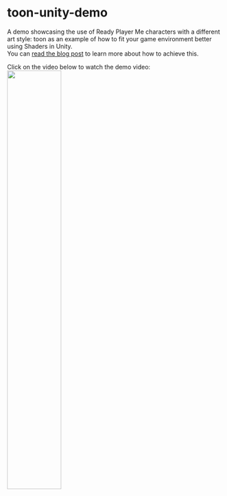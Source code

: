 # toon-unity-demo
A demo showcasing the use of Ready Player Me characters with a different art style: toon as an example of how to fit your game environment better using Shaders in Unity. <br>
You can [read the blog post](https://readyplayer.me/blog/integrating-ready-player-me-characters-into-diverse-game-art-styles-demo-using-shaders-in-unity) to learn more about how to achieve this. <br>

Click on the video below to watch the demo video: <br>
[<img src="https://github.com/readyplayerme/toon-unity-demo/assets/25016626/6ad58859-41ca-4a75-8450-f65947c3d091" width="50%">](https://www.youtube.com/watch?v=H4I9NI3b-tk "Toon Ready Player Me Character demo")

